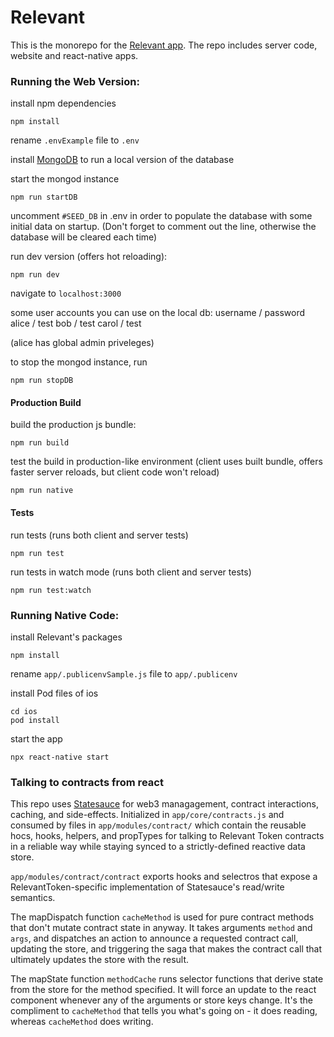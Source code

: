 # Relevant

This is the monorepo for the [Relevant app](https://relevant.communit).
The repo includes server code, website and react-native apps.

### Running the Web Version:

install npm dependencies
```
npm install
```

rename `.envExample` file to `.env`

install [MongoDB](https://docs.mongodb.com/manual/administration/install-community/) to run a local version of the database

start the mongod instance
```
npm run startDB
```

uncomment `#SEED_DB` in .env in order to populate the database with some initial data on startup. (Don't forget to comment out the line, otherwise the database will be cleared each time)

run dev version (offers hot reloading):
```
npm run dev
```
navigate to `localhost:3000`

some user accounts you can use on the local db:
username / password
alice / test
bob / test
carol / test

(alice has global admin priveleges)

to stop the mongod instance, run
```
npm run stopDB
```

#### Production Build

build the production js bundle:
```
npm run build
```

test the build in production-like environment (client uses built bundle, offers faster server reloads, but client code won't reload)
```
npm run native
```

#### Tests

run tests (runs both client and server tests)
```
npm run test
```

run tests in watch mode (runs both client and server tests)
```
npm run test:watch
```

### Running Native Code:

install Relevant's packages
```
npm install
```
rename `app/.publicenvSample.js` file to `app/.publicenv`

install Pod files of ios
```
cd ios
pod install
```

start the app
```
npx react-native start
```

### Talking to contracts from react

This repo uses [Statesauce](https://github.com/statesauce/redux-saga-web3) for web3 managagement, contract interactions, caching, and side-effects. Initialized in `app/core/contracts.js` and consumed by files in `app/modules/contract/` which contain the reusable hocs, hooks, helpers, and propTypes for talking to Relevant Token contracts in a reliable way while staying synced to a strictly-defined reactive data store.

`app/modules/contract/contract` exports hooks and selectros that expose a RelevantToken-specific implementation of Statesauce's read/write semantics.

The mapDispatch function `cacheMethod` is used for pure contract methods that don't mutate contract state in anyway. It takes arguments `method` and `args`, and dispatches an action to announce a requested contract call, updating the store, and triggering the saga that makes the contract call that ultimately updates the store with the result.

The mapState function `methodCache` runs selector functions that derive state from the store for the method specified. It will force an update to the react component whenever any of the arguments or store keys change. It's the compliment to `cacheMethod` that tells you what's going on - it does reading, whereas `cacheMethod` does writing.
